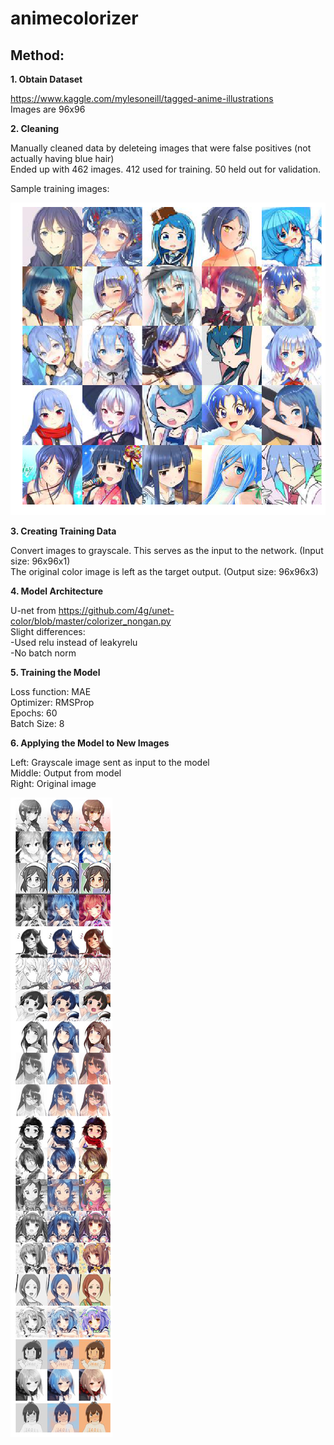 # animecolorizer

## Method:
**1. Obtain Dataset**

https://www.kaggle.com/mylesoneill/tagged-anime-illustrations<br/>
Images are 96x96

**2. Cleaning**

Manually cleaned data by deleteing images that were false positives (not actually having blue hair)<br/>
Ended up with 462 images. 412 used for training. 50 held out for validation.<br/>

Sample training images:

![TrainingImgs](https://github.com/gippoo/animecolorizer/blob/master/trainingimgs.png)

**3. Creating Training Data**

Convert images to grayscale. This serves as the input to the network. (Input size: 96x96x1)<br/>
The original color image is left as the target output. (Output size: 96x96x3)<br/>


**4. Model Architecture**

U-net from https://github.com/4g/unet-color/blob/master/colorizer_nongan.py<br/>
Slight differences:<br/>
-Used relu instead of leakyrelu<br/>
-No batch norm

**5. Training the Model**

Loss function: MAE<br/>
Optimizer: RMSProp<br/>
Epochs: 60<br/>
Batch Size: 8<br/>

**6. Applying the Model to New Images**

Left: Grayscale image sent as input to the model<br/>
Middle: Output from model<br/>
Right: Original image<br/>

![TestImgs](https://github.com/gippoo/animecolorizer/blob/master/testimgs.png)
